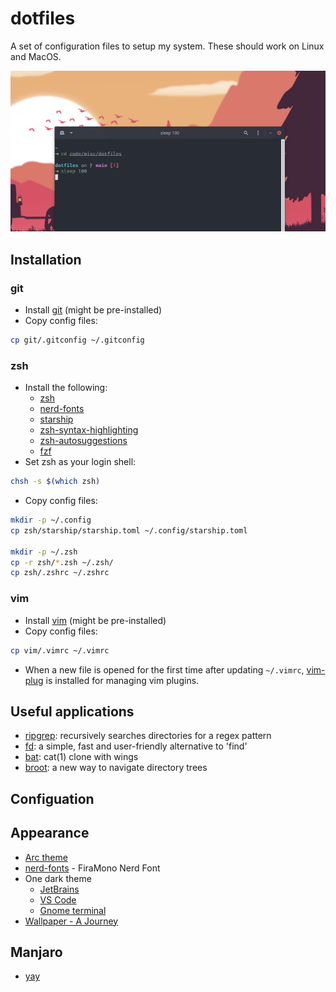 # dotfiles

A set of configuration files to setup my system. These should work on Linux and MacOS.

![zsh prompt](./resources/prompt.png)

## Installation

### git

- Install [git](https://git-scm.com/book/en/v2/Getting-Started-Installing-Git) (might be pre-installed)
- Copy config files:

```sh
cp git/.gitconfig ~/.gitconfig
```

### zsh

- Install the following:
  - [zsh](https://github.com/robbyrussell/oh-my-zsh/wiki/Installing-ZSH)
  - [nerd-fonts](https://www.nerdfonts.com/)
  - [starship](https://starship.rs/)
  - [zsh-syntax-highlighting](https://github.com/zsh-users/zsh-syntax-highlighting/blob/master/INSTALL.md#oh-my-zsh)
  - [zsh-autosuggestions](https://github.com/zsh-users/zsh-autosuggestions/blob/master/INSTALL.md#oh-my-zsh)
  - [fzf](https://github.com/junegunn/fzf)
- Set zsh as your login shell:

```sh
chsh -s $(which zsh)
```

- Copy config files:

```sh
mkdir -p ~/.config
cp zsh/starship/starship.toml ~/.config/starship.toml

mkdir -p ~/.zsh
cp -r zsh/*.zsh ~/.zsh/
cp zsh/.zshrc ~/.zshrc
```

### vim

- Install [vim](https://www.vim.org/) (might be pre-installed)
- Copy config files:

```sh
cp vim/.vimrc ~/.vimrc
```

- When a new file is opened for the first time after updating `~/.vimrc`,
  [vim-plug](https://github.com/junegunn/vim-plug) is installed for managing vim plugins.

## Useful applications

- [ripgrep](https://github.com/BurntSushi/ripgrep): recursively searches directories for a regex
  pattern
- [fd](https://github.com/sharkdp/fd): a simple, fast and user-friendly alternative to 'find'
- [bat](https://github.com/sharkdp/bat): cat(1) clone with wings
- [broot](https://github.com/Canop/broot): a new way to navigate directory trees

## Configuation

## Appearance

- [Arc theme](https://github.com/horst3180/Arc-theme)
- [nerd-fonts](https://www.nerdfonts.com/) - FiraMono Nerd Font
- One dark theme
  - [JetBrains](https://plugins.jetbrains.com/plugin/11938-one-dark-theme)
  - [VS Code](https://marketplace.visualstudio.com/items?itemName=zhuangtongfa.Material-theme)
  - [Gnome terminal](https://github.com/denysdovhan/one-gnome-terminal)
- [Wallpaper - A Journey](https://www.deviantart.com/asthi21/art/A-Journey-873092128)

## Manjaro

- [yay](https://github.com/Jguer/yay)
